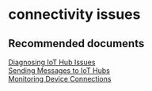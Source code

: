 <properties
	pageTitle="connectivity issues"
	description="connectivity issues"
	service="microsoft.iothub"
	resource="namespaces"
	authors="rkessler"
	displayOrder=""
	selfHelpType="generic"
	supportTopicIds="32443900"
	resourceTags=""
	productPesIds="15946"
	cloudEnvironments="public,BlackForest,Fairfax,Mooncake"
/>

# connectivity issues

## **Recommended documents**
[Diagnosing IoT Hub Issues](https://github.com/Azure/iothub-diagnostics)<br>
[Sending Messages to IoT Hubs](https://docs.microsoft.com/azure/iot-hub/iot-hub-devguide-messages-d2c)<br>
[Monitoring Device Connections](https://docs.microsoft.com/azure/iot-hub/iot-hub-operations-monitoring)<br>